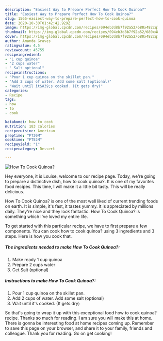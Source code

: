 ```yaml
---
description: "Easiest Way to Prepare Perfect How To Cook Quinoa?"
title: "Easiest Way to Prepare Perfect How To Cook Quinoa?"
slug: 1565-easiest-way-to-prepare-perfect-how-to-cook-quinoa
date: 2020-10-30T01:42:42.929Z
image: https://img-global.cpcdn.com/recipes/094eb3d8b7f92a52/680x482cq70/how-to-cook-quinoa-recipe-main-photo.jpg
thumbnail: https://img-global.cpcdn.com/recipes/094eb3d8b7f92a52/680x482cq70/how-to-cook-quinoa-recipe-main-photo.jpg
cover: https://img-global.cpcdn.com/recipes/094eb3d8b7f92a52/680x482cq70/how-to-cook-quinoa-recipe-main-photo.jpg
author: Amanda Graves
ratingvalue: 4.5
reviewcount: 45755
recipeingredient:
- "1 cup quinoa"
- "2 cups water"
- " Salt optional"
recipeinstructions:
- "Pour 1 cup quinoa on the skillet pan."
- "Add 2 cups of water. Add some salt (optional)"
- "Wait until it&#39;s cooked. (It gets dry)"
categories:
- Recipe
tags:
- how
- to
- cook

katakunci: how to cook 
nutrition: 183 calories
recipecuisine: American
preptime: "PT30M"
cooktime: "PT52M"
recipeyield: "1"
recipecategory: Dessert

---
```



![How To Cook Quinoa?](https://img-global.cpcdn.com/recipes/094eb3d8b7f92a52/680x482cq70/how-to-cook-quinoa-recipe-main-photo.jpg)

Hey everyone, it is Louise, welcome to our recipe page. Today, we're going to prepare a distinctive dish, how to cook quinoa?. It is one of my favorites food recipes. This time, I will make it a little bit tasty. This will be really delicious.

How To Cook Quinoa? is one of the most well liked of current trending foods on earth. It is simple, it's fast, it tastes yummy. It is appreciated by millions daily. They're nice and they look fantastic. How To Cook Quinoa? is something which I've loved my entire life.




To get started with this particular recipe, we have to first prepare a few components. You can cook how to cook quinoa? using 3 ingredients and 3 steps. Here is how you cook that.

<!--inarticleads1-->

##### The ingredients needed to make How To Cook Quinoa?:

1. Make ready 1 cup quinoa
1. Prepare 2 cups water
1. Get  Salt (optional)




<!--inarticleads2-->

##### Instructions to make How To Cook Quinoa?:

1. Pour 1 cup quinoa on the skillet pan.
1. Add 2 cups of water. Add some salt (optional)
1. Wait until it&#39;s cooked. (It gets dry)




So that's going to wrap it up with this exceptional food how to cook quinoa? recipe. Thanks so much for reading. I am sure you will make this at home. There is gonna be interesting food at home recipes coming up. Remember to save this page on your browser, and share it to your family, friends and colleague. Thank you for reading. Go on get cooking!
